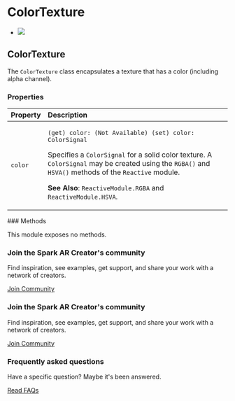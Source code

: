 # ColorTexture

* [![](https://scontent-vie1-1.xx.fbcdn.net/v/t39.2365-6/76870833_509761306273232_5468210970943815680_n.svg?_nc_cat=108&_nc_sid=ad8a9d&_nc_ohc=muIUhTRJkukAX8VE60K&_nc_ht=scontent-vie1-1.xx&oh=accf70421d0aaafb4ed636f448e51c82&oe=5ECFAF15)](https://sparkar.facebook.com/)

## ColorTexture

The `ColorTexture` class encapsulates a texture that has a color \(including alpha channel\).

### Properties

<table>
  <thead>
    <tr>
      <th style="text-align:left">Property</th>
      <th style="text-align:left">Description</th>
    </tr>
  </thead>
  <tbody>
    <tr>
      <td style="text-align:left"><code>color</code>
      </td>
      <td style="text-align:left">
        <p><code>(get) color: (Not Available) (set) color: ColorSignal</code>
        </p>
        <p>Specifies a <code>ColorSignal</code> for a solid color texture. A <code>ColorSignal</code> may
          be created using the <code>RGBA()</code> and <code>HSVA()</code> methods of
          the <code>Reactive</code> module.</p>
        <p><b>See Also</b>: <code>ReactiveModule.RGBA</code> and <code>ReactiveModule.HSVA</code>.</p>
      </td>
    </tr>
  </tbody>
</table>### Methods

This module exposes no methods.

### Join the Spark AR Creator's community

Find inspiration, see examples, get support, and share your work with a network of creators.

[Join Community](https://www.facebook.com/groups/SparkARcommunity/)

### Join the Spark AR Creator's community

Find inspiration, see examples, get support, and share your work with a network of creators.

[Join Community](https://www.facebook.com/groups/SparkARcommunity/)

### Frequently asked questions

Have a specific question? Maybe it's been answered.

[Read FAQs](https://sparkar.facebook.com/docs/ar-studio/faq)

